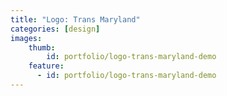 ```yaml
---
title: "Logo: Trans Maryland"
categories: [design]
images:
    thumb:
        id: portfolio/logo-trans-maryland-demo
    feature:
      - id: portfolio/logo-trans-maryland-demo
---
```

